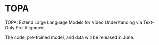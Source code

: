 # TOPA
TOPA: Extend Large Language Models for Video Understanding via Text-Only Pre-Alignment

The code, pre-trained model, and data will be released in June.
